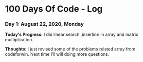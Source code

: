 # 100 Days Of Code - Log

### Day 1: August 22, 2020, Monday
[comment]:##### (delete me or comment me out)

**Today's Progress**: I did linear search ,insertion in array and matrix multiplication.

**Thoughts**: I just revised some of the problems related array from codeforwin. Next time I'll will doing more questions.

